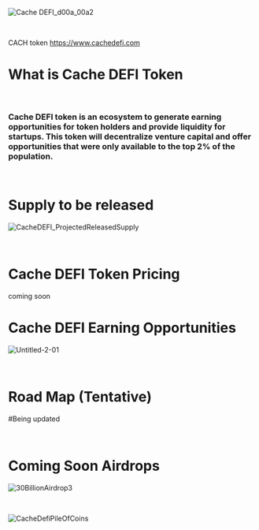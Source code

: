 ![Cache DEFI_d00a_00a2](https://user-images.githubusercontent.com/29208274/122576445-b1c56780-d01f-11eb-9cd8-c7802dd8477c.jpg)

<br>

CACH token https://www.cachedefi.com

# What is Cache DEFI Token 

<br>

### Cache DEFI token is an ecosystem to generate earning opportunities for token holders and provide liquidity for startups. This token will decentralize venture capital and offer opportunities that were only available to the top 2% of the population. 
<br>

# Supply to be released

![CacheDEFI_ProjectedReleasedSupply](https://user-images.githubusercontent.com/29208274/122577021-50ea5f00-d020-11eb-918b-409163892db3.jpg)

<br>

# Cache DEFI Token Pricing 

coming soon
<br>

# Cache DEFI Earning Opportunities 

![Untitled-2-01](https://user-images.githubusercontent.com/29208274/122577309-a292e980-d020-11eb-9556-1f4a299b0858.jpg)

<br>

# Road Map (Tentative)

#Being updated

<br>

# Coming Soon Airdrops 

![30BillionAirdrop3](https://user-images.githubusercontent.com/29208274/122578671-18e41b80-d022-11eb-8364-b775559dbee2.png)

<br>

![CacheDefiPileOfCoins](https://user-images.githubusercontent.com/29208274/123311129-cc528180-d4f4-11eb-8fb7-0c3d5680991e.jpg)

